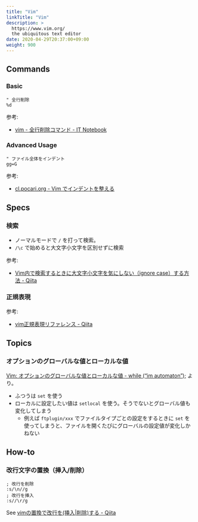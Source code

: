 ```yaml
---
title: "Vim"
linkTitle: "Vim"
description: >
  https://www.vim.org/
  the ubiquitous text editor
date: 2020-04-29T20:37:00+09:00
weight: 900
---
```


## Commands

### Basic

```vim
" 全行削除
%d
```

参考:

- [vim - 全行削除コマンド - IT Notebook](http://makaaso.hatenablog.com/entry/2015/04/24/221955)

### Advanced Usage

```vim
" ファイル全体をインデント
gg=G
```

参考:

- [cl.pocari.org - Vim でインデントを整える](http://cl.pocari.org/2002-12-06-9.html)


## Specs
### 検索

- ノーマルモードで `/` を打って検索。
- `/\c` で始めると大文字小文字を区別せずに検索

参考:

- [Vim内で検索するときに大文字小文字を気にしない（ignore case）する方法 - Qiita](https://qiita.com/shoma2da/items/23009d4e1a90c5fe5c31)


### 正規表現

参考:

- [vim正規表現リファレンス - Qiita](https://qiita.com/kawaz/items/d0708a4ab08e572f38f3)


## Topics
### オプションのグローバルな値とローカルな値

[Vim: オプションのグローバルな値とローカルな値 - while (“im automaton”);](https://whileimautomaton.net/2008/01/14011600) より。

- ふつうは `set` を使う
- ローカルに設定したい値は `setlocal` を使う。そうでないとグローバル値も変化してしまう
  - 例えば `ftplugin/xxx` でファイルタイプごとの設定をするときに `set` を使ってしまうと、ファイルを開くたびにグローバルの設定値が変化しかねない


## How-to
### 改行文字の置換（挿入/削除）

```Vim
; 改行を削除
:s/\n//g
; 改行を挿入
:s//\r/g
```

See [vimの置換で改行を(挿入|削除)する - Qiita](https://qiita.com/kiduki/items/df724a7a7ae50e70c08c)

